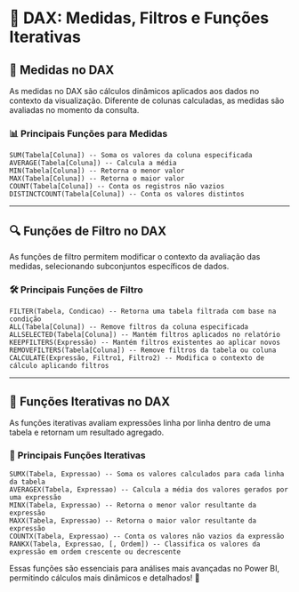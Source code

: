# 📌 DAX: Medidas, Filtros e Funções Iterativas

## 🔹 **Medidas no DAX**
As medidas no DAX são cálculos dinâmicos aplicados aos dados no contexto da visualização. Diferente de colunas calculadas, as medidas são avaliadas no momento da consulta.

### 📊 **Principais Funções para Medidas**
```DAX
SUM(Tabela[Coluna]) -- Soma os valores da coluna especificada
AVERAGE(Tabela[Coluna]) -- Calcula a média
MIN(Tabela[Coluna]) -- Retorna o menor valor
MAX(Tabela[Coluna]) -- Retorna o maior valor
COUNT(Tabela[Coluna]) -- Conta os registros não vazios
DISTINCTCOUNT(Tabela[Coluna]) -- Conta os valores distintos
```

---

## 🔍 **Funções de Filtro no DAX**
As funções de filtro permitem modificar o contexto da avaliação das medidas, selecionando subconjuntos específicos de dados.

### 🛠 **Principais Funções de Filtro**
```DAX
FILTER(Tabela, Condicao) -- Retorna uma tabela filtrada com base na condição
ALL(Tabela[Coluna]) -- Remove filtros da coluna especificada
ALLSELECTED(Tabela[Coluna]) -- Mantém filtros aplicados no relatório
KEEPFILTERS(Expressão) -- Mantém filtros existentes ao aplicar novos
REMOVEFILTERS(Tabela[Coluna]) -- Remove filtros da tabela ou coluna
CALCULATE(Expressão, Filtro1, Filtro2) -- Modifica o contexto de cálculo aplicando filtros
```

---

## 🔄 **Funções Iterativas no DAX**
As funções iterativas avaliam expressões linha por linha dentro de uma tabela e retornam um resultado agregado.

### 🔢 **Principais Funções Iterativas**
```DAX
SUMX(Tabela, Expressao) -- Soma os valores calculados para cada linha da tabela
AVERAGEX(Tabela, Expressao) -- Calcula a média dos valores gerados por uma expressão
MINX(Tabela, Expressao) -- Retorna o menor valor resultante da expressão
MAXX(Tabela, Expressao) -- Retorna o maior valor resultante da expressão
COUNTX(Tabela, Expressao) -- Conta os valores não vazios da expressão
RANKX(Tabela, Expressao, [, Ordem]) -- Classifica os valores da expressão em ordem crescente ou decrescente
```

Essas funções são essenciais para análises mais avançadas no Power BI, permitindo cálculos mais dinâmicos e detalhados! 🚀

